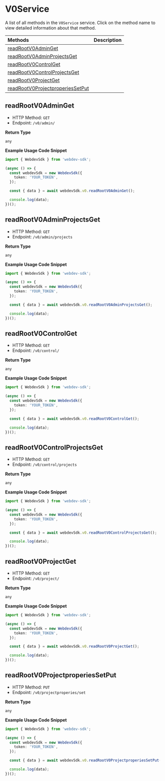 # V0Service

A list of all methods in the `V0Service` service. Click on the method name to view detailed information about that method.

| Methods                                                               | Description |
| :-------------------------------------------------------------------- | :---------- |
| [readRootV0AdminGet](#readrootv0adminget)                             |             |
| [readRootV0AdminProjectsGet](#readrootv0adminprojectsget)             |             |
| [readRootV0ControlGet](#readrootv0controlget)                         |             |
| [readRootV0ControlProjectsGet](#readrootv0controlprojectsget)         |             |
| [readRootV0ProjectGet](#readrootv0projectget)                         |             |
| [readRootV0ProjectproperiesSetPut](#readrootv0projectproperiessetput) |             |

## readRootV0AdminGet

- HTTP Method: `GET`
- Endpoint: `/v0/admin/`

**Return Type**

`any`

**Example Usage Code Snippet**

```typescript
import { WebdevSdk } from 'webdev-sdk';

(async () => {
  const webdevSdk = new WebdevSdk({
    token: 'YOUR_TOKEN',
  });

  const { data } = await webdevSdk.v0.readRootV0AdminGet();

  console.log(data);
})();
```

## readRootV0AdminProjectsGet

- HTTP Method: `GET`
- Endpoint: `/v0/admin/projects`

**Return Type**

`any`

**Example Usage Code Snippet**

```typescript
import { WebdevSdk } from 'webdev-sdk';

(async () => {
  const webdevSdk = new WebdevSdk({
    token: 'YOUR_TOKEN',
  });

  const { data } = await webdevSdk.v0.readRootV0AdminProjectsGet();

  console.log(data);
})();
```

## readRootV0ControlGet

- HTTP Method: `GET`
- Endpoint: `/v0/control/`

**Return Type**

`any`

**Example Usage Code Snippet**

```typescript
import { WebdevSdk } from 'webdev-sdk';

(async () => {
  const webdevSdk = new WebdevSdk({
    token: 'YOUR_TOKEN',
  });

  const { data } = await webdevSdk.v0.readRootV0ControlGet();

  console.log(data);
})();
```

## readRootV0ControlProjectsGet

- HTTP Method: `GET`
- Endpoint: `/v0/control/projects`

**Return Type**

`any`

**Example Usage Code Snippet**

```typescript
import { WebdevSdk } from 'webdev-sdk';

(async () => {
  const webdevSdk = new WebdevSdk({
    token: 'YOUR_TOKEN',
  });

  const { data } = await webdevSdk.v0.readRootV0ControlProjectsGet();

  console.log(data);
})();
```

## readRootV0ProjectGet

- HTTP Method: `GET`
- Endpoint: `/v0/project/`

**Return Type**

`any`

**Example Usage Code Snippet**

```typescript
import { WebdevSdk } from 'webdev-sdk';

(async () => {
  const webdevSdk = new WebdevSdk({
    token: 'YOUR_TOKEN',
  });

  const { data } = await webdevSdk.v0.readRootV0ProjectGet();

  console.log(data);
})();
```

## readRootV0ProjectproperiesSetPut

- HTTP Method: `PUT`
- Endpoint: `/v0/projectproperies/set`

**Return Type**

`any`

**Example Usage Code Snippet**

```typescript
import { WebdevSdk } from 'webdev-sdk';

(async () => {
  const webdevSdk = new WebdevSdk({
    token: 'YOUR_TOKEN',
  });

  const { data } = await webdevSdk.v0.readRootV0ProjectproperiesSetPut();

  console.log(data);
})();
```

<!-- This file was generated by liblab | https://liblab.com/ -->
